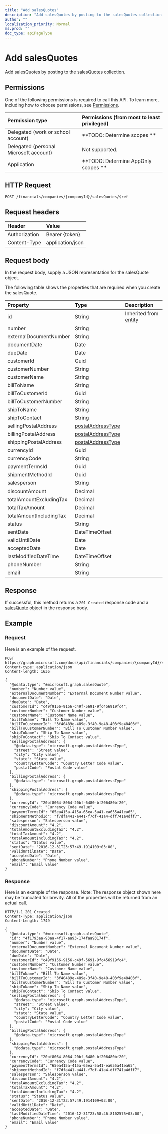 ```yaml
---
title: "Add salesQuotes"
description: "Add salesQuotes by posting to the salesQuotes collection."
author: ""
localization_priority: Normal
ms.prod: ""
doc_type: apiPageType
---
```


# Add salesQuotes

Add salesQuotes by posting to the salesQuotes collection.

## Permissions
One of the following permissions is required to call this API. To learn more, including how to choose permissions, see [Permissions](/concepts/permissions-reference.md).

|Permission type|Permissions (from most to least privileged)|
|:---|:---|
|Delegated (work or school account)|**TODO: Determine scopes **|
|Delegated (personal Microsoft account)|Not supported.|
|Application|**TODO: Determine AppOnly scopes **|

## HTTP Request
<!-- {
  "blockType": "ignored"
}
-->
``` http
POST /financials/companies/{companyId}/salesQuotes/$ref
```

## Request headers
|Header|Value|
|:---|:---|
|Authorization|Bearer {token}|
|Content-Type|application/json|

## Request body
In the request body, supply a JSON representation for the salesQuote object.

The following table shows the properties that are required when you create the salesQuote.

|Property|Type|Description|
|:---|:---|:---|
|id|String| Inherited from [entity](../resources/entity.md)|
|number|String||
|externalDocumentNumber|String||
|documentDate|Date||
|dueDate|Date||
|customerId|Guid||
|customerNumber|String||
|customerName|String||
|billToName|String||
|billToCustomerId|Guid||
|billToCustomerNumber|String||
|shipToName|String||
|shipToContact|String||
|sellingPostalAddress|[postalAddressType](../resources/postalAddressType.md)||
|billingPostalAddress|[postalAddressType](../resources/postalAddressType.md)||
|shippingPostalAddress|[postalAddressType](../resources/postalAddressType.md)||
|currencyId|Guid||
|currencyCode|String||
|paymentTermsId|Guid||
|shipmentMethodId|Guid||
|salesperson|String||
|discountAmount|Decimal||
|totalAmountExcludingTax|Decimal||
|totalTaxAmount|Decimal||
|totalAmountIncludingTax|Decimal||
|status|String||
|sentDate|DateTimeOffset||
|validUntilDate|Date||
|acceptedDate|Date||
|lastModifiedDateTime|DateTimeOffset||
|phoneNumber|String||
|email|String||



## Response
If successful, this method returns a `201 Created` response code and a [salesQuote](../resources/salesquote.md) object in the response body.

## Example

### Request
Here is an example of the request.
<!-- {
  "blockType": "request",
  "name": "create_salesquote_from_"
}
-->
``` http
POST https://graph.microsoft.com/docs\api/financials/companies/{companyId}/salesQuotes
Content-type: application/json
Content-length: 1636

{
  "@odata.type": "#microsoft.graph.salesQuote",
  "number": "Number value",
  "externalDocumentNumber": "External Document Number value",
  "documentDate": "Date",
  "dueDate": "Date",
  "customerId": "c49f9156-9156-c49f-5691-9fc456919fc4",
  "customerNumber": "Customer Number value",
  "customerName": "Customer Name value",
  "billToName": "Bill To Name value",
  "billToCustomerId": "3f40489e-489e-3f40-9e48-403f9e48403f",
  "billToCustomerNumber": "Bill To Customer Number value",
  "shipToName": "Ship To Name value",
  "shipToContact": "Ship To Contact value",
  "sellingPostalAddress": {
    "@odata.type": "microsoft.graph.postalAddressType",
    "street": "Street value",
    "city": "City value",
    "state": "State value",
    "countryLetterCode": "Country Letter Code value",
    "postalCode": "Postal Code value"
  },
  "billingPostalAddress": {
    "@odata.type": "microsoft.graph.postalAddressType"
  },
  "shippingPostalAddress": {
    "@odata.type": "microsoft.graph.postalAddressType"
  },
  "currencyId": "20bf8064-8064-20bf-6480-bf206480bf20",
  "currencyCode": "Currency Code value",
  "paymentTermsId": "65ea415a-415a-65ea-5a41-ea655a41ea65",
  "shipmentMethodId": "f7dfa441-a441-f7df-41a4-dff741a4dff7",
  "salesperson": "Salesperson value",
  "discountAmount": "4.2",
  "totalAmountExcludingTax": "4.2",
  "totalTaxAmount": "4.2",
  "totalAmountIncludingTax": "4.2",
  "status": "Status value",
  "sentDate": "2016-12-31T23:57:49.1914109+03:00",
  "validUntilDate": "Date",
  "acceptedDate": "Date",
  "phoneNumber": "Phone Number value",
  "email": "Email value"
}
```

### Response
Here is an example of the response. Note: The response object shown here may be truncated for brevity. All of the properties will be returned from an actual call.
<!-- {
  "blockType": "response",
  "truncated": true,
  "@odata.type": "microsoft.graph.salesquote"
}
-->
``` http
HTTP/1.1 201 Created
Content-Type: application/json
Content-Length: 1749

{
  "@odata.type": "#microsoft.graph.salesQuote",
  "id": "4f1793aa-93aa-4f17-aa93-174faa93174f",
  "number": "Number value",
  "externalDocumentNumber": "External Document Number value",
  "documentDate": "Date",
  "dueDate": "Date",
  "customerId": "c49f9156-9156-c49f-5691-9fc456919fc4",
  "customerNumber": "Customer Number value",
  "customerName": "Customer Name value",
  "billToName": "Bill To Name value",
  "billToCustomerId": "3f40489e-489e-3f40-9e48-403f9e48403f",
  "billToCustomerNumber": "Bill To Customer Number value",
  "shipToName": "Ship To Name value",
  "shipToContact": "Ship To Contact value",
  "sellingPostalAddress": {
    "@odata.type": "microsoft.graph.postalAddressType",
    "street": "Street value",
    "city": "City value",
    "state": "State value",
    "countryLetterCode": "Country Letter Code value",
    "postalCode": "Postal Code value"
  },
  "billingPostalAddress": {
    "@odata.type": "microsoft.graph.postalAddressType"
  },
  "shippingPostalAddress": {
    "@odata.type": "microsoft.graph.postalAddressType"
  },
  "currencyId": "20bf8064-8064-20bf-6480-bf206480bf20",
  "currencyCode": "Currency Code value",
  "paymentTermsId": "65ea415a-415a-65ea-5a41-ea655a41ea65",
  "shipmentMethodId": "f7dfa441-a441-f7df-41a4-dff741a4dff7",
  "salesperson": "Salesperson value",
  "discountAmount": "4.2",
  "totalAmountExcludingTax": "4.2",
  "totalTaxAmount": "4.2",
  "totalAmountIncludingTax": "4.2",
  "status": "Status value",
  "sentDate": "2016-12-31T23:57:49.1914109+03:00",
  "validUntilDate": "Date",
  "acceptedDate": "Date",
  "lastModifiedDateTime": "2016-12-31T23:58:46.8102575+03:00",
  "phoneNumber": "Phone Number value",
  "email": "Email value"
}
```


